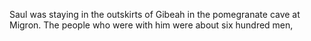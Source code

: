Saul was staying in the outskirts of Gibeah in the pomegranate cave at Migron. The people who were with him were about six hundred men,
